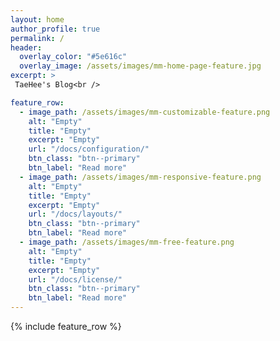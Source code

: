 ```yaml
---
layout: home
author_profile: true
permalink: /
header:
  overlay_color: "#5e616c"
  overlay_image: /assets/images/mm-home-page-feature.jpg
excerpt: >
 TaeHee's Blog<br />

feature_row:
  - image_path: /assets/images/mm-customizable-feature.png
    alt: "Empty"
    title: "Empty"
    excerpt: "Empty"
    url: "/docs/configuration/"
    btn_class: "btn--primary"
    btn_label: "Read more"
  - image_path: /assets/images/mm-responsive-feature.png
    alt: "Empty"
    title: "Empty"
    excerpt: "Empty"
    url: "/docs/layouts/"
    btn_class: "btn--primary"
    btn_label: "Read more"
  - image_path: /assets/images/mm-free-feature.png
    alt: "Empty"
    title: "Empty"
    excerpt: "Empty"
    url: "/docs/license/"
    btn_class: "btn--primary"
    btn_label: "Read more"      
---
```


{% include feature_row %}